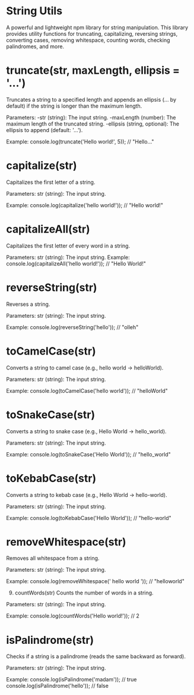 # String Utils
A powerful and lightweight npm library for string manipulation. This library provides utility functions for truncating, capitalizing, reversing strings, converting cases, removing whitespace, counting words, checking palindromes, and more.

# truncate(str, maxLength, ellipsis = '...')
Truncates a string to a specified length and appends an ellipsis (... by default) if the string is longer than the maximum length.

Parameters:
-str (string): The input string.
-maxLength (number): The maximum length of the truncated string.
-ellipsis (string, optional): The ellipsis to append (default: '...').

Example: console.log(truncate('Hello world!', 5)); // "Hello..."



# capitalize(str)
Capitalizes the first letter of a string.

Parameters:
str (string): The input string.

Example: console.log(capitalize('hello world!')); // "Hello world!"



# capitalizeAll(str)
Capitalizes the first letter of every word in a string.

Parameters:
str (string): The input string.
Example: console.log(capitalizeAll('hello world!')); // "Hello World!"



# reverseString(str)
Reverses a string.

Parameters:
str (string): The input string.

Example: console.log(reverseString('hello')); // "olleh"



# toCamelCase(str)
Converts a string to camel case (e.g., hello world → helloWorld).

Parameters:
str (string): The input string.

Example: console.log(toCamelCase('hello world')); // "helloWorld"



# toSnakeCase(str)
Converts a string to snake case (e.g., Hello World → hello_world).

Parameters:
str (string): The input string.

Example: console.log(toSnakeCase('Hello World')); // "hello_world"


# toKebabCase(str)
Converts a string to kebab case (e.g., Hello World → hello-world).

Parameters:
str (string): The input string.

Example: console.log(toKebabCase('Hello World')); // "hello-world"


# removeWhitespace(str)
Removes all whitespace from a string.

Parameters:
str (string): The input string.

Example: console.log(removeWhitespace(' hello world ')); // "helloworld"



9. countWords(str)
Counts the number of words in a string.

Parameters:
str (string): The input string.

Example: console.log(countWords('Hello world!')); // 2



# isPalindrome(str)
Checks if a string is a palindrome (reads the same backward as forward).

Parameters:
str (string): The input string.

Example:
console.log(isPalindrome('madam')); // true
console.log(isPalindrome('hello')); // false